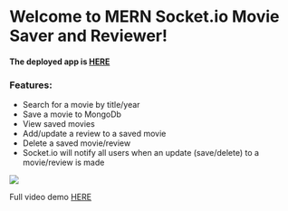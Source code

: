 <h1>Welcome to MERN Socket.io Movie Saver and Reviewer!</h1>
<h4>The deployed app is <a href="https://socket-mern.herokuapp.com/">HERE</a>
<h3>Features:</h3>
<ul>
  <li>Search for a movie by title/year</li>
  <li>Save a movie to MongoDb</li>
  <li>View saved movies</li>
  <li>Add/update a review to a saved movie</li>
  <li>Delete a saved movie/review</li>
  <li>Socket.io will notify all users when an update (save/delete) to a movie/review is made</li>
    </ul>
<img src ="https://media.giphy.com/media/l3diRp2Qpt3ul2cRW/giphy.gif"/>
<p>Full video demo <a href="https://youtu.be/0aSNQtfP7hQ">HERE</a>
